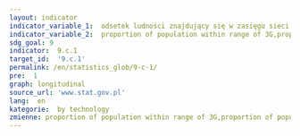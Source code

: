 ```yaml
---
layout: indicator
indicator_variable_1:  odsetek ludności znajdujący się w zasięgu sieci 3G,odsetek ludności znajdujący się w zasięgu sieci 4G/LTE
indicator_variable_2:  proportion of population within range of 3G,proportion of population within range of 4G/LTE
sdg_goal: 9
indicator:  9.c.1
target_id:  '9.c.1'
permalink: /en/statistics_glob/9-c-1/
pre:  1
graph: longitudinal
source_url: 'www.stat.gov.pl'
lang:  en
kategorie:  by technology
zmienne: proportion of population within range of 3G,proportion of population within range of 4G/LTE
---
```

